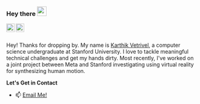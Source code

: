### Hey there <img src="https://media.giphy.com/media/hvRJCLFzcasrR4ia7z/giphy.gif" width="25px">
<a href="https://www.linkedin.com/in/karthik-vetrivel-05a696166/">
  <img align="left" alt="Karthik's LinkedIn" width="22px" src="https://raw.githubusercontent.com/peterthehan/peterthehan/master/assets/linkedin.svg" />
</a>
<a href="https://twitter.com/karthikvetrive3">
  <img align="left" alt="Karthik's Twitter" width="22px" src="https://raw.githubusercontent.com/peterthehan/peterthehan/master/assets/twitter.svg" />
</a>

<br />
<br />

Hey! Thanks for dropping by. My name is [Karthik Vetrivel](https://karthikvetrivel.com), a computer science undergraduate at Stanford University. I love to tackle meaningful technical challenges and get my hands dirty. Most recently, I've worked on a joint project between Meta and Stanford investigating using virtual reality for synthesizing human motion. 

**Let's Get in Contact**  
- 📫 [Email Me!](kvetriv@stanford.edu)





<!--
**karthikvetrivel/karthikvetrivel** is a ✨ _special_ ✨ repository because its `README.md` (this file) appears on your GitHub profile.

Here are some ideas to get you started:

- 🔭 I’m currently working on ...
- 🌱 I’m currently learning ...
- 👯 I’m looking to collaborate on ...
- 🤔 I’m looking for help with ...
- 💬 Ask me about ...
- 📫 How to reach me: ...
- 😄 Pronouns: ...
- ⚡ Fun fact: ...
-->
